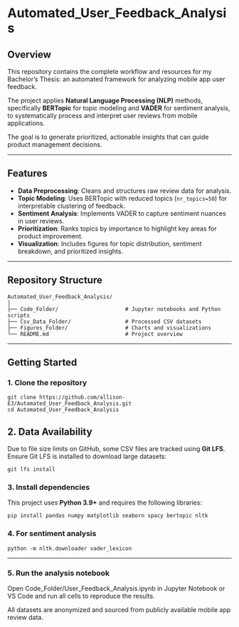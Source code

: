 # Automated_User_Feedback_Analysis

## Overview
This repository contains the complete workflow and resources for my Bachelor’s Thesis: an automated framework for analyzing mobile app user feedback.  

The project applies **Natural Language Processing (NLP)** methods, specifically **BERTopic** for topic modeling and **VADER** for sentiment analysis, to systematically process and interpret user reviews from mobile applications.  

The goal is to generate prioritized, actionable insights that can guide product management decisions.

---

## Features
- **Data Preprocessing**: Cleans and structures raw review data for analysis.
- **Topic Modeling**: Uses BERTopic with reduced topics (`nr_topics=50`) for interpretable clustering of feedback.
- **Sentiment Analysis**: Implements VADER to capture sentiment nuances in user reviews.
- **Prioritization**: Ranks topics by importance to highlight key areas for product improvement.
- **Visualization**: Includes figures for topic distribution, sentiment breakdown, and prioritized insights.

---

## Repository Structure
```
Automated_User_Feedback_Analysis/
│
├── Code_Folder/                     # Jupyter notebooks and Python scripts
├── Csv_Data_Folder/                 # Processed CSV datasets
├── Figures_Folder/                  # Charts and visualizations
└── README.md                        # Project overview
```

---

## Getting Started

### 1️. Clone the repository
```
git clone https://github.com/allison-EJ/Automated_User_Feedback_Analysis.git
cd Automated_User_Feedback_Analysis
```

## 2. Data Availability
Due to file size limits on GitHub, some CSV files are tracked using **Git LFS**.  
Ensure Git LFS is installed to download large datasets:

```
git lfs install
```

### 3. Install dependencies
This project uses **Python 3.9+** and requires the following libraries:
```
pip install pandas numpy matplotlib seaborn spacy bertopic nltk
```

### 4. For sentiment analysis
```
python -m nltk.downloader vader_lexicon
```

---

### 5. Run the analysis notebook
Open Code_Folder/User_Feedback_Analysis.ipynb in Jupyter Notebook or VS Code and run all cells to reproduce the results.

All datasets are anonymized and sourced from publicly available mobile app review data.
